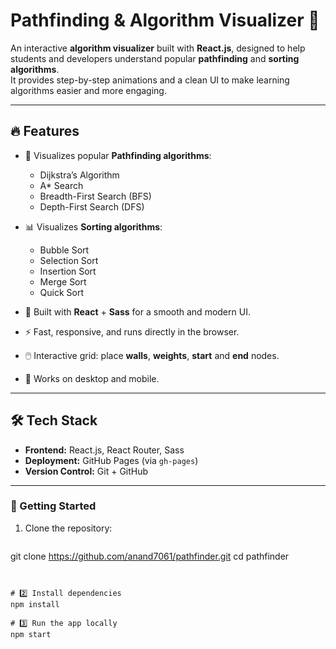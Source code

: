 # Pathfinding & Algorithm Visualizer 🚀

An interactive **algorithm visualizer** built with **React.js**, designed to help students and developers understand popular **pathfinding** and **sorting algorithms**.  
It provides step-by-step animations and a clean UI to make learning algorithms easier and more engaging.

---

## 🔥 Features

- 🧭 Visualizes popular **Pathfinding algorithms**:
  - Dijkstra’s Algorithm
  - A* Search
  - Breadth-First Search (BFS)
  - Depth-First Search (DFS)

- 📊 Visualizes **Sorting algorithms**:
  - Bubble Sort
  - Selection Sort
  - Insertion Sort
  - Merge Sort
  - Quick Sort

- 🎨 Built with **React** + **Sass** for a smooth and modern UI.
- ⚡ Fast, responsive, and runs directly in the browser.
- 🖱️ Interactive grid: place **walls**, **weights**, **start** and **end** nodes.
- 📱 Works on desktop and mobile.

---

## 🛠️ Tech Stack

- **Frontend:** React.js, React Router, Sass  
- **Deployment:** GitHub Pages (via `gh-pages`)  
- **Version Control:** Git + GitHub  

---

### 🚀 Getting Started

1. Clone the repository:

   ```bash
  git clone https://github.com/anand7061/pathfinder.git
cd pathfinder
   ```


# 2️⃣ Install dependencies
npm install

# 3️⃣ Run the app locally
npm start
